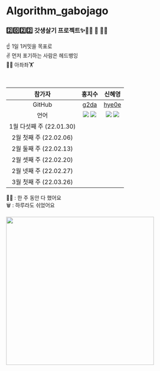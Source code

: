 # Algorithm_gabojago

<h3>2️⃣0️⃣2️⃣2️⃣ 갓생살기 프로젝트✨🤸‍♀️ 🤸 🤸‍♂️</h3>

☝️ 1일 1커밋을 목표로  
✌️ 먼저 포기하는 사람은 헤드뱅잉    
🏋️‍♀️ 아좌좌🏋️

<br />

| 참가자 | 홍지수 | 신혜영|
| :-: | :-: | :-: |
| GitHub | [g2da](https://github.com/g2da) | [hye0e](https://github.com/hye0e) |
언어 | <img src="https://img.shields.io/badge/Java-007396?style=for-the-badge&logo=Java&logoColor=white"/> <img src="https://img.shields.io/badge/Python-3766AB?style=for-the-badge&logo=Python&logoColor=white"/> | <img src="https://img.shields.io/badge/Java-007396?style=for-the-badge&logo=Java&logoColor=white"/> <img src="https://img.shields.io/badge/Python-3766AB?style=for-the-badge&logo=Python&logoColor=white"/>|
|1월 다섯째 주 (22.01.30)|  |  |  
|2월 첫째 주 (22.02.06)|  |  |
|2월 둘째 주 (22.02.13)|  |  |
|2월 셋째 주 (22.02.20)|  |  |
|2월 넷째 주 (22.02.27)|  |  |
|3월 첫째 주 (22.03.26)|  |  |

🙆‍♀️ : 한 주 동안 다 했어요  
🗑️ : 하루라도 쉬었어요  
<br />
<img src="https://user-images.githubusercontent.com/80965583/150288493-fb0ff51b-4a77-47db-b70c-1e75a398c918.png" width="400" height="400">
